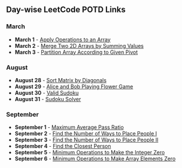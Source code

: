 ## Day-wise LeetCode POTD Links

### March

- **March 1** - [Apply Operations to an Array](https://leetcode.com/problems/apply-operations-to-an-array/description/?envType=daily-question&envId=2025-03-01)
- **March 2** - [Merge Two 2D Arrays by Summing Values](https://leetcode.com/problems/merge-two-2d-arrays-by-summing-values/description/?envType=daily-question&envId=2025-03-02)
- **March 3** - [Partition Array According to Given Pivot](https://leetcode.com/problems/partition-array-according-to-given-pivot/description/?envType=daily-question&envId=2025-03-03)

### August

- **August 28** - [Sort Matrix by Diagonals](https://leetcode.com/problems/sort-matrix-by-diagonals/description/?envType=daily-question&envId=2025-08-28)
- **August 29** - [Alice and Bob Playing Flower Game](https://leetcode.com/problems/alice-and-bob-playing-flower-game/description/?envType=daily-question&envId=2025-08-29)
- **August 30** - [Valid Sudoku](https://leetcode.com/problems/valid-sudoku/description/?envType=daily-question&envId=2025-08-30)
- **August 31** - [Sudoku Solver](https://leetcode.com/problems/sudoku-solver/description/?envType=daily-question&envId=2025-08-31)

### September

- **September 1** - [Maximum Average Pass Ratio](https://leetcode.com/problems/maximum-average-pass-ratio/description/?envType=daily-question&envId=2025-09-01)
- **September 2** - [Find the Number of Ways to Place People I](https://leetcode.com/problems/find-the-number-of-ways-to-place-people-i/description/?envType=daily-question&envId=2025-09-02)
- **September 3** - [Find the Number of Ways to Place People II](https://leetcode.com/problems/find-the-number-of-ways-to-place-people-ii/description/?envType=daily-question&envId=2025-09-03)
- **September 4** - [Find the Closest Person](https://leetcode.com/problems/find-closest-person/description/?envType=daily-question&envId=2025-09-04)
- **September 5** - [Minimum Operations to Make the Integer Zero](https://leetcode.com/problems/minimum-operations-to-make-the-integer-zero/description/?envType=daily-question&envId=2025-09-05)
- **September 6** - [Minimum Operations to Make Array Elements Zero](https://leetcode.com/problems/minimum-operations-to-make-array-elements-zero/description/?envType=daily-question&envId=2025-09-06)
